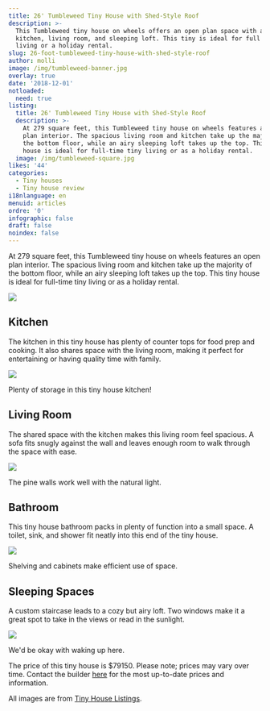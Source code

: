 ```yaml
---
title: 26' Tumbleweed Tiny House with Shed-Style Roof
description: >-
  This Tumbleweed tiny house on wheels offers an open plan space with a large
  kitchen, living room, and sleeping loft. This tiny is ideal for full time tiny
  living or a holiday rental. 
slug: 26-foot-tumbleweed-tiny-house-with-shed-style-roof
author: molli
image: /img/tumbleweed-banner.jpg
overlay: true
date: '2018-12-01'
notloaded:
  need: true
listing:
  title: 26' Tumbleweed Tiny House with Shed-Style Roof
  description: >-
    At 279 square feet, this Tumbleweed tiny house on wheels features an open
    plan interior. The spacious living room and kitchen take up the majority of
    the bottom floor, while an airy sleeping loft takes up the top. This tiny
    house is ideal for full-time tiny living or as a holiday rental. 
  image: /img/tumbleweed-square.jpg
likes: '44'
categories:
  - Tiny houses
  - Tiny house review
i18nlanguage: en
menuid: articles
ordre: '0'
infographic: false
draft: false
noindex: false
---
```

At 279 square feet, this Tumbleweed tiny house on wheels features an open plan interior. The spacious living room and kitchen take up the majority of the bottom floor, while an airy sleeping loft takes up the top. This tiny house is ideal for full-time tiny living or as a holiday rental. 

![](/img/tumbleweed-1.jpeg)

## Kitchen

The kitchen in this tiny house has plenty of counter tops for food prep and cooking. It also shares space with the living room, making it perfect for entertaining or having quality time with family.

![](/img/tumbleweed-2.jpeg)

 <span class="figcaption">Plenty of storage in this tiny house kitchen!</span>

## Living Room

The shared space with the kitchen makes this living room feel spacious. A sofa fits snugly against the wall and leaves enough room to walk through the space with ease. 

![](/img/tumbleweed-3.jpeg)

<span class="figcaption">The pine walls work well with the natural light.</span>

## Bathroom

This tiny house bathroom packs in plenty of function into a small space. A toilet, sink, and shower fit neatly into this end of the tiny house.

![](/img/tumbleweed4.jpeg)

<span class="figcaption">Shelving and cabinets make efficient use of space.</span>

## Sleeping Spaces

A custom staircase leads to a cozy but airy loft. Two windows make it a great spot to take in the views or read in the sunlight. 

![](/img/tumbleweed-5.jpeg)

<span class="figcaption">We'd be okay with waking up here.</span>

The price of this tiny house is $79150. Please note; prices may vary over time. Contact the builder [here](https://www.tumbleweedhouses.com/company/contact/) for the most up-to-date prices and information.

All images are from [Tiny House Listings](https://tinyhouselistings.com).
